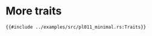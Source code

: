 # More traits

```rust,editable,compile_fail
{{#include ../examples/src/pl011_minimal.rs:Traits}}
```
